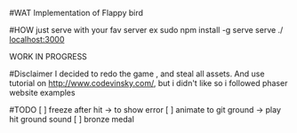 #WAT
Implementation of Flappy bird

#HOW
just serve with your fav server
ex
sudo npm install -g serve
serve ./
[localhost:3000](localhost:3000)

WORK IN PROGRESS

#Disclaimer
I decided to redo the game , and steal all assets.
And use tutorial on http://www.codevinsky.com/, but i didn't like so i followed
phaser website examples

#TODO
[ ] freeze after hit -> to show error
[ ] animate to git ground -> play hit ground sound
[ ] bronze medal